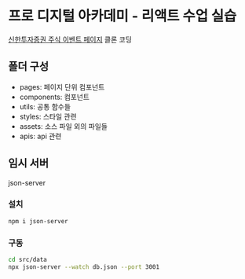 # 프로 디지털 아카데미 - 리액트 수업 실습
[신한투자증권 주식 이벤트 페이지](https://digitalshinhansec.com/stock) 클론 코딩

## 폴더 구성
- pages: 페이지 단위 컴포넌트
- components: 컴포넌트
- utils: 공통 함수들
- styles: 스타일 관련
- assets: 소스 파일 외의 파일들
- apis: api 관련

## 임시 서버
json-server

### 설치
```zsh
npm i json-server
```

### 구동
```zsh
cd src/data
npx json-server --watch db.json --port 3001
```